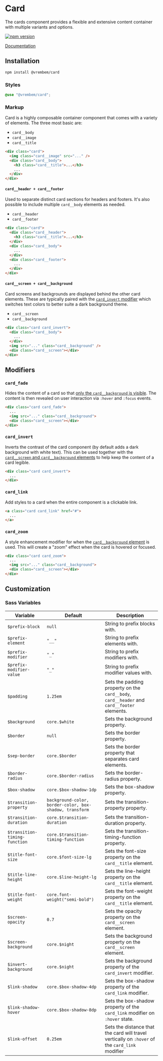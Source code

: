 # Card

The cards component provides a flexible and extensive content container with multiple variants and options.

[![npm version](https://img.shields.io/npm/v/%40vrembem%2Fcard.svg)](https://www.npmjs.com/package/%40vrembem%2Fcard)

[Documentation](https://vrembem.com/packages/card)

## Installation

```sh
npm install @vrembem/card
```

### Styles

```scss
@use "@vrembem/card";
```

### Markup

Card is a highly composable container component that comes with a variety of elements. The three most basic are:

- `card__body`
- `card__image`
- `card__title`

```html
<div class="card">
  <img class="card__image" src="..." />
  <div class="card__body">
    <h3 class="card__title">...</h3>
    ...
  </div>
</div>
```

#### `card__header + card__footer`

Used to separate distinct card sections for headers and footers. It's also possible to include multiple `card__body` elements as needed.

- `card__header`
- `card__footer`

```html
<div class="card">
  <div class="card__header">
    <h3 class="card__title">...</h3>
  </div>
  <div class="card__body">
    ...
  </div>
  <div class="card__footer">
    ...
  </div>
</div>
```

#### `card__screen + card__background`

Card screens and backgrounds are displayed behind the other card elements. These are typically paired with the [`card_invert` modifier](#card_invert) which switches text colors to better suite a dark background theme.

- `card__screen`
- `card__background`

```html
<div class="card card_invert">
  <div class="card__body">
    ...
  </div>
  <img src="..." class="card__background" />
  <div class="card__screen"></div>
</div>
```

## Modifiers

### `card_fade`

Hides the content of a card so that [only the `card__background` is visible](#card__screen-+-card__background). The content is then revealed on user interaction via `:hover` and `:focus` events.

```html
<div class="card card_fade">
  ...
  <img src="..." class="card__background">
  <div class="card__screen"></div>
</div>
```

### `card_invert`

Inverts the contrast of the card component (by default adds a dark background with white text). This can be used together with the [`card__screen` and `card__background` elements](#card__screen-+-card__background) to help keep the content of a card legible. 

```html
<div class="card card_invert">
  ...
</div>
```

### `card_link`

Add styles to a card when the entire component is a clickable link. 

```html
<a class="card card_link" href="#">
  ...
</a>
```

### `card_zoom`

A style enhancement modifier for when the [`card__background` element](#card__screen-+-card__background) is used. This will create a "zoom" effect when the card is hovered or focused.

```html
<div class="card card_zoom">
  ...
  <img src="..." class="card__background">
  <div class="card__screen"></div>
</div>
```

## Customization

### Sass Variables

| Variable                      | Default                                                 | Description                                                                                    |
| ----------------------------- | ------------------------------------------------------- | ---------------------------------------------------------------------------------------------- |
| `$prefix-block`               | `null`                                                  | String to prefix blocks with.                                                                  |
| `$prefix-element`             | `"__"`                                                  | String to prefix elements with.                                                                |
| `$prefix-modifier`            | `"_"`                                                   | String to prefix modifiers with.                                                               |
| `$prefix-modifier-value`      | `"_"`                                                   | String to prefix modifier values with.                                                         |
| `$padding`                    | `1.25em`                                                | Sets the padding property on the `card__body`, `card__header` and `card__footer` elements.     |
| `$background`                 | `core.$white`                                           | Sets the background property.                                                                  |
| `$border`                     | `null`                                                  | Sets the border property.                                                                      |
| `$sep-border`                 | `core.$border`                                          | Sets the border property that separates card elements.                                         |
| `$border-radius`              | `core.$border-radius`                                   | Sets the border-radius property.                                                               |
| `$box-shadow`                 | `core.$box-shadow-1dp`                                  | Sets the box-shadow property.                                                                  |
| `$transition-property`        | `background-color, border-color, box-shadow, transform` | Sets the transition-property property.                                                         |
| `$transition-duration`        | `core.$transition-duration`                             | Sets the transition-duration property.                                                         |
| `$transition-timing-function` | `core.$transition-timing-function`                      | Sets the transition-timing-function property.                                                  |
| `$title-font-size`            | `core.$font-size-lg`                                    | Sets the font-size property on the `card__title` element.                                      |
| `$title-line-height`          | `core.$line-height-lg`                                  | Sets the line-height property on the `card__title` element.                                    |
| `$title-font-weight`          | `core.font-weight("semi-bold")`                         | Sets the font-weight property on the `card__title` element.                                    |
| `$screen-opacity`             | `0.7`                                                   | Sets the opacity property on the `card__screen` element.                                       |
| `$screen-background`          | `core.$night`                                           | Sets the background property on the `card__screen` element.                                    |
| `$invert-background`          | `core.$night`                                           | Sets the background property of the `card_invert` modifier.                                    |
| `$link-shadow`                | `core.$box-shadow-4dp`                                  | Sets the box-shadow property of the `card_link` modifier.                                      |
| `$link-shadow-hover`          | `core.$box-shadow-8dp`                                  | Sets the box-shadow property of the `card_link` modifier on `:hover` state.                    |
| `$link-offset`                | `0.25em`                                                | Sets the distance that the card will travel vertically on `:hover` of the `card_link` modifier |
